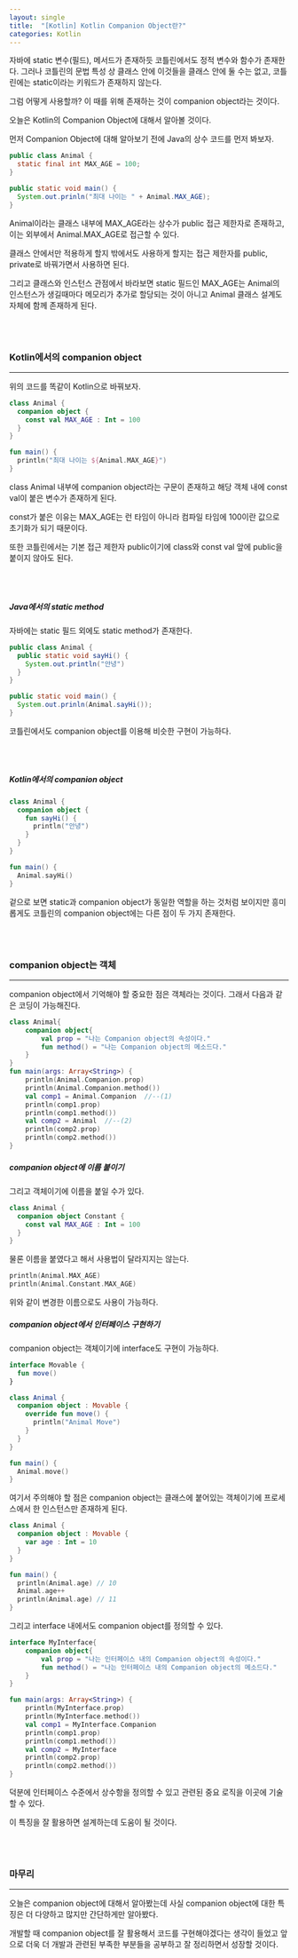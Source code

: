 ```yaml
---
layout: single
title:  "[Kotlin] Kotlin Companion Object란?"
categories: Kotlin
---
```


자바에 static 변수(필드), 메서드가 존재하듯 코틀린에서도 정적 변수와 함수가 존재한다. 그러나 코틀린의 문법 특성 상 클래스 안에 이것들을 클래스 안에 둘 수는 없고, 코틀린에는 static이라는 키워드가 존재하지 않는다. 

그럼 어떻게 사용할까? 이 때를 위해 존재하는 것이 companion object라는 것이다.

오늘은 Kotlin의 Companion Object에 대해서 알아볼 것이다.

먼저 Companion Object에 대해 알아보기 전에 Java의 상수 코드를 먼저 봐보자.

```java
public class Animal {
  static final int MAX_AGE = 100;
}

public static void main() {
  System.out.prinln("최대 나이는 " + Animal.MAX_AGE);
}
```

Animal이라는 클래스 내부에 MAX_AGE라는 상수가 public 접근 제한자로 존재하고, 이는 외부에서 Animal.MAX_AGE로 접근할 수 있다.

클래스 안에서만 적용하게 할지 밖에서도 사용하게 할지는 접근 제한자를 public, private로 바꿔가면서 사용하면 된다.

그리고 클래스와 인스턴스 관점에서 바라보면 static 필드인 MAX_AGE는 Animal의 인스턴스가 생길때마다 메모리가 추가로 할당되는 것이 아니고 Animal 클래스 설계도 자체에 함께 존재하게 된다.

<br/><br/>
### Kotlin에서의 companion object


---

위의 코드를 똑같이 Kotlin으로 바꿔보자.

```kotlin
class Animal {
  companion object {
    const val MAX_AGE : Int = 100
  }
}

fun main() {
  println("최대 나이는 ${Animal.MAX_AGE}")
}
```

class Animal 내부에 companion object라는 구문이 존재하고 해당 객체 내에 const val이 붙은 변수가 존재하게 된다.

const가 붙은 이유는 MAX_AGE는 런 타임이 아니라 컴파일 타임에 100이란 값으로 초기화가 되기 때문이다.

또한 코틀린에서는 기본 접근 제한자 public이기에 class와 const val 앞에 public을 붙이지 않아도 된다.


<br/><br/>

##### Java에서의 static method

자바에는 static 필드 외에도 static method가 존재한다.

```java
public class Animal {
  public static void sayHi() {
    System.out.println("안녕")
  }
}

public static void main() {
  System.out.prinln(Animal.sayHi());
}
```

코틀린에서도 companion object를 이용해 비슷한 구현이 가능하다.

<br/><br/>

##### Kotlin에서의 companion object

```kotlin
class Animal {
  companion object {
    fun sayHi() {
      println("안녕")
    }
  }
}

fun main() {
  Animal.sayHi()
}
```

겉으로 보면 static과 companion object가 동일한 역할을 하는 것처럼 보이지만 흥미롭게도 코틀린의 companion object에는 다른 점이 두 가지 존재한다.


<br/><br/>

### companion object는 객체


---

companion object에서 기억해야 할 중요한 점은 객체라는 것이다. 그래서 다음과 같은 코딩이 가능해진다.

```kotlin
class Animal{
    companion object{
        val prop = "나는 Companion object의 속성이다."
        fun method() = "나는 Companion object의 메소드다."
    }
}
fun main(args: Array<String>) {
    println(Animal.Companion.prop)
    println(Animal.Companion.method())
    val comp1 = Animal.Companion  //--(1)
    println(comp1.prop)
    println(comp1.method())
    val comp2 = Animal  //--(2)
    println(comp2.prop)
    println(comp2.method())
}

```

##### companion object에 이름 붙이기

그리고 객체이기에 이름을 붙일 수가 있다.

```kotlin
class Animal {
  companion object Constant {
    const val MAX_AGE : Int = 100
  }
}

```

물론 이름을 붙였다고 해서 사용법이 달라지지는 않는다.

```kotlin
println(Animal.MAX_AGE)
println(Animal.Constant.MAX_AGE)
```
위와 같이 변경한 이름으로도 사용이 가능하다.


##### companion object에서 인터페이스 구현하기

companion object는 객체이기에 interface도 구현이 가능하다.


```kotlin
interface Movable {
  fun move()
}

class Animal {
  companion object : Movable {
    override fun move() {
      println("Animal Move")
    }
  }
}

fun main() {
  Animal.move()
}
```

여기서 주의해야 할 점은 companion object는 클래스에 붙어있는 객체이기에 프로세스에서 한 인스턴스만 존재하게 된다.


```kotlin
class Animal {
  companion object : Movable {
    var age : Int = 10
  }
}

fun main() {
  println(Animal.age) // 10
  Animal.age++
  println(Animal.age) // 11
}
```

그리고 interface 내에서도 companion object를 정의할 수 있다.

```kotlin
interface MyInterface{
    companion object{
        val prop = "나는 인터페이스 내의 Companion object의 속성이다."
        fun method() = "나는 인터페이스 내의 Companion object의 메소드다."
    }
}

fun main(args: Array<String>) {
    println(MyInterface.prop)
    println(MyInterface.method())
    val comp1 = MyInterface.Companion
    println(comp1.prop)
    println(comp1.method())
    val comp2 = MyInterface
    println(comp2.prop)
    println(comp2.method())
}
```

덕분에 인터페이스 수준에서 상수항을 정의할 수 있고 관련된 중요 로직을 이곳에 기술할 수 있다.

이 특징을 잘 활용하면 설계하는데 도움이 될 것이다.

<br/><br/>


### 마무리

---

오늘은 companion object에 대해서 알아봤는데 사실 companion object에 대한 특징은 더 다양하고 많지만 간단하게만 알아봤다.

개발할 때 companion object를 잘 활용해서 코드를 구현해야겠다는 생각이 들었고 앞으로 더욱 더 개발과 관련된 부족한 부분들을 공부하고 잘 정리하면서 성장할 것이다.



